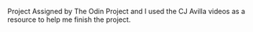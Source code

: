 Project Assigned by The Odin Project and I used the CJ Avilla videos as a resource to help me finish the project.

